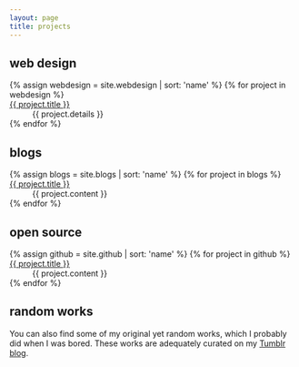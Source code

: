 ```yaml
---
layout: page
title: projects
---
```


## web design

<dl>
{% assign webdesign = site.webdesign | sort: 'name' %}
{% for project in webdesign %}
  <dt><a href="{{ project.url }}">{{ project.title }}</a></dt>
  <dd>{{ project.details }}</dd>
{% endfor %}
</dl>

## blogs

<dl>
{% assign blogs = site.blogs | sort: 'name' %}
{% for project in blogs %}
  <dt><a href="{{ project.link }}">{{ project.title }}</a></dt>
  <dd>{{ project.content }}</dd>
{% endfor %}
</dl>

## open source

<dl>
{% assign github = site.github | sort: 'name' %}
{% for project in github %}
  <dt><a href="{{ project.link }}">{{ project.title }}</a></dt>
  <dd>{{ project.content }}</dd>
{% endfor %}
</dl>

## random works

You can also find some of my original yet random works, which I probably did when I was bored. These works are adequately curated on my [Tumblr blog](http://resir014.tumblr.com/tagged/resir014).
